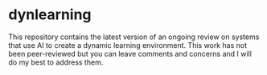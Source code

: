 # dynlearning
This repository contains the latest version of an ongoing review on systems that use AI to create a dynamic learning environment. 
This work has not been peer-reviewed but you can leave comments and concerns and I will do my best to address them. 
